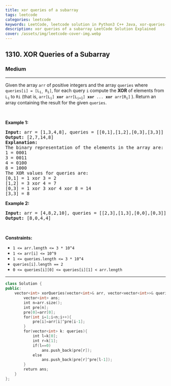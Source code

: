```yaml
---
title: xor queries of a subarray
tags: leetcode
categories: leetcode
keywords: LeetCode, leetcode solution in Python3 C++ Java, xor-queries-of-a-subarray solution
description: xor queries of a subarray LeetCode Solution Explained
cover: /assets/img/leetcode-cover-img.webp
---
```



<h2>1310. XOR Queries of a Subarray</h2><h3>Medium</h3><hr><div>Given the array <code>arr</code> of positive integers and the array <code>queries</code> where <code>queries[i] = [L<sub>i,&nbsp;</sub>R<sub>i</sub>]</code>,&nbsp;for each query <code>i</code> compute the <strong>XOR</strong> of elements from <code>L<sub>i</sub></code> to <code>Ri</code> (that is, <code>arr[L<sub>i</sub>] <strong>xor</strong> arr[L<sub>i+1</sub>] <strong>xor</strong> ... <strong>xor</strong> arr[R<sub>i</sub>]</code> ). Return an array containing the result for the given <code>queries</code>.
<p>&nbsp;</p>
<p><strong>Example 1:</strong></p>

<pre><strong>Input:</strong> arr = [1,3,4,8], queries = [[0,1],[1,2],[0,3],[3,3]]
<strong>Output:</strong> [2,7,14,8] 
<strong>Explanation:</strong> 
The binary representation of the elements in the array are:
1 = 0001 
3 = 0011 
4 = 0100 
8 = 1000 
The XOR values for queries are:
[0,1] = 1 xor 3 = 2 
[1,2] = 3 xor 4 = 7 
[0,3] = 1 xor 3 xor 4 xor 8 = 14 
[3,3] = 8
</pre>

<p><strong>Example 2:</strong></p>

<pre><strong>Input:</strong> arr = [4,8,2,10], queries = [[2,3],[1,3],[0,0],[0,3]]
<strong>Output:</strong> [8,0,4,4]
</pre>

<p>&nbsp;</p>
<p><strong>Constraints:</strong></p>

<ul>
	<li><code>1 &lt;= arr.length &lt;= 3 *&nbsp;10^4</code></li>
	<li><code>1 &lt;= arr[i] &lt;= 10^9</code></li>
	<li><code>1 &lt;= queries.length &lt;= 3 * 10^4</code></li>
	<li><code>queries[i].length == 2</code></li>
	<li><code>0 &lt;= queries[i][0] &lt;= queries[i][1] &lt; arr.length</code></li>
</ul></div>

---




```cpp
class Solution {
public:
    vector<int> xorQueries(vector<int>& arr, vector<vector<int>>& queries) {
        vector<int> ans;
        int n=arr.size();
        int pre[n];
        pre[0]=arr[0];
        for(int i=1;i<n;i++){
            pre[i]=arr[i]^pre[i-1];
        }
        for(vector<int> k: queries){
            int l=k[0];
            int r=k[1];
            if(l==0)
                ans.push_back(pre[r]);
            else
                ans.push_back(pre[r]^pre[l-1]);
        }
        return ans;
    }
};

```
